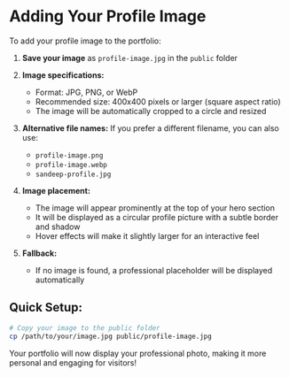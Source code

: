 # Adding Your Profile Image

To add your profile image to the portfolio:

1. **Save your image** as `profile-image.jpg` in the `public` folder
2. **Image specifications:**
   - Format: JPG, PNG, or WebP
   - Recommended size: 400x400 pixels or larger (square aspect ratio)
   - The image will be automatically cropped to a circle and resized

3. **Alternative file names:**
   If you prefer a different filename, you can also use:
   - `profile-image.png`
   - `profile-image.webp`
   - `sandeep-profile.jpg`

4. **Image placement:**
   - The image will appear prominently at the top of your hero section
   - It will be displayed as a circular profile picture with a subtle border and shadow
   - Hover effects will make it slightly larger for an interactive feel

5. **Fallback:**
   - If no image is found, a professional placeholder will be displayed automatically

## Quick Setup:
```bash
# Copy your image to the public folder
cp /path/to/your/image.jpg public/profile-image.jpg
```

Your portfolio will now display your professional photo, making it more personal and engaging for visitors! 